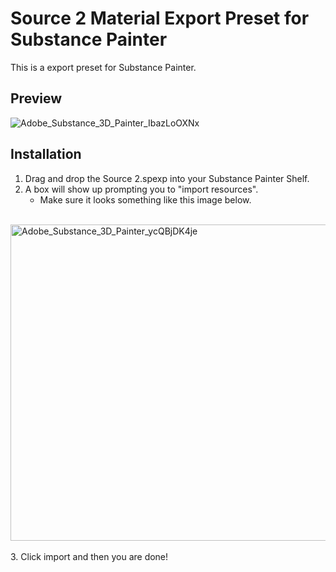 # __Source 2 Material Export Preset for Substance Painter__
This is a export preset for Substance Painter.

## __Preview__
![Adobe_Substance_3D_Painter_IbazLoOXNx](https://github.com/PixelQubed/source2-substance-tools/assets/32498714/cc7b408d-9dff-4df6-b21c-9549cb0ff635)

## Installation

1. Drag and drop the Source 2.spexp into your Substance Painter Shelf.
2. A box will show up prompting you to "import resources".
   - Make sure it looks something like this image below.
<br />
<img width="506" alt="Adobe_Substance_3D_Painter_ycQBjDK4je" src="https://github.com/PixelQubed/source2-substance-tools/assets/32498714/aacc11c1-a300-4a0b-b1f1-e7d8df66133a">
<br />
<br />
3. Click import and then you are done!
